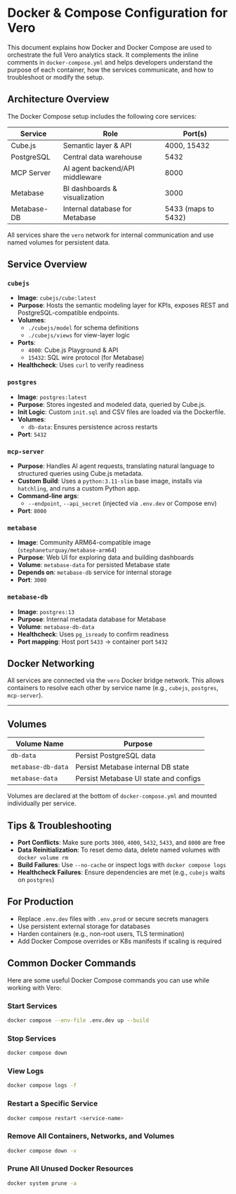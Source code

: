 # Docker & Compose Configuration for Vero

This document explains how Docker and Docker Compose are used to orchestrate the full Vero analytics stack. It complements the inline comments in `docker-compose.yml` and helps developers understand the purpose of each container, how the services communicate, and how to troubleshoot or modify the setup.

## Architecture Overview

The Docker Compose setup includes the following core services:

| Service     | Role                            | Port(s)             |
| ----------- | ------------------------------- | ------------------- |
| Cube.js     | Semantic layer & API            | 4000, 15432         |
| PostgreSQL  | Central data warehouse          | 5432                |
| MCP Server  | AI agent backend/API middleware | 8000                |
| Metabase    | BI dashboards & visualization   | 3000                |
| Metabase-DB | Internal database for Metabase  | 5433 (maps to 5432) |

All services share the `vero` network for internal communication and use named volumes for persistent data.

## Service Overview

### `cubejs`

- **Image**: `cubejs/cube:latest`
- **Purpose**: Hosts the semantic modeling layer for KPIs, exposes REST and PostgreSQL-compatible endpoints.
- **Volumes**:
  - `./cubejs/model` for schema definitions
  - `./cubejs/views` for view-layer logic
- **Ports**:
  - `4000`: Cube.js Playground & API
  - `15432`: SQL wire protocol (for Metabase)
- **Healthcheck**: Uses `curl` to verify readiness

### `postgres`

- **Image**: `postgres:latest`
- **Purpose**: Stores ingested and modeled data, queried by Cube.js.
- **Init Logic**: Custom `init.sql` and CSV files are loaded via the Dockerfile.
- **Volumes**:
  - `db-data`: Ensures persistence across restarts
- **Port**: `5432`

### `mcp-server`

- **Purpose**: Handles AI agent requests, translating natural language to structured queries using Cube.js metadata.
- **Custom Build**: Uses a `python:3.11-slim` base image, installs via `hatchling`, and runs a custom Python app.
- **Command-line args**:
  - `--endpoint`, `--api_secret` (injected via `.env.dev` or Compose env)
- **Port**: `8000`

### `metabase`

- **Image**: Community ARM64-compatible image (`stephaneturquay/metabase-arm64`)
- **Purpose**: Web UI for exploring data and building dashboards
- **Volume**: `metabase-data` for persisted Metabase state
- **Depends on**: `metabase-db` service for internal storage
- **Port**: `3000`

### `metabase-db`

- **Image**: `postgres:13`
- **Purpose**: Internal metadata database for Metabase
- **Volume**: `metabase-db-data`
- **Healthcheck**: Uses `pg_isready` to confirm readiness
- **Port mapping**: Host port `5433` → container port `5432`

## Docker Networking

All services are connected via the `vero` Docker bridge network. This allows containers to resolve each other by service name (e.g., `cubejs`, `postgres`, `mcp-server`).

---

## Volumes

| Volume Name        | Purpose                               |
| ------------------ | ------------------------------------- |
| `db-data`          | Persist PostgreSQL data               |
| `metabase-db-data` | Persist Metabase internal DB state    |
| `metabase-data`    | Persist Metabase UI state and configs |

Volumes are declared at the bottom of `docker-compose.yml` and mounted individually per service.

## Tips & Troubleshooting

- **Port Conflicts**: Make sure ports `3000`, `4000`, `5432`, `5433`, and `8000` are free
- **Data Reinitialization**: To reset demo data, delete named volumes with `docker volume rm`
- **Build Failures**: Use `--no-cache` or inspect logs with `docker compose logs`
- **Healthcheck Failures**: Ensure dependencies are met (e.g., `cubejs` waits on `postgres`)

## For Production

- Replace `.env.dev` files with `.env.prod` or secure secrets managers
- Use persistent external storage for databases
- Harden containers (e.g., non-root users, TLS termination)
- Add Docker Compose overrides or K8s manifests if scaling is required

## Common Docker Commands

Here are some useful Docker Compose commands you can use while working with Vero:

### Start Services

```bash
docker compose --env-file .env.dev up --build
```

### Stop Services

```bash
docker compose down
```

### View Logs

```bash
docker compose logs -f
```

### Restart a Specific Service

```bash
docker compose restart <service-name>
```

### Remove All Containers, Networks, and Volumes

```bash
docker compose down -v
```

### Prune All Unused Docker Resources

```bash
docker system prune -a
```

